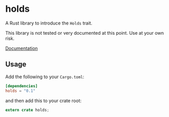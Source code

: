 # holds

A Rust library to introduce the `Holds` trait.

This library is not tested or very documented at this point. Use at your own
risk.

[Documentation](https://docs.rs/holds/)


## Usage

Add the following to your `Cargo.toml`:

```toml
[dependencies]
holds = "0.1"
```

and then add this to your crate root:

```rust
extern crate holds;
```